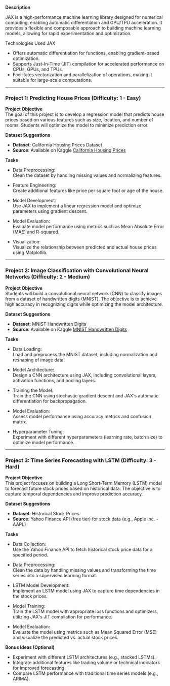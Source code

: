 **Description**

JAX is a high-performance machine learning library designed for numerical computing, enabling automatic differentiation and GPU/TPU acceleration. It provides a flexible and composable approach to building machine learning models, allowing for rapid experimentation and optimization.

Technologies Used
JAX

- Offers automatic differentiation for functions, enabling gradient-based optimization.
- Supports Just-In-Time (JIT) compilation for accelerated performance on CPUs, GPUs, and TPUs.
- Facilitates vectorization and parallelization of operations, making it suitable for large-scale computations.

---

### Project 1: Predicting House Prices (Difficulty: 1 - Easy)

**Project Objective**  
The goal of this project is to develop a regression model that predicts house prices based on various features such as size, location, and number of rooms. Students will optimize the model to minimize prediction error.

**Dataset Suggestions**  
- **Dataset**: California Housing Prices Dataset  
- **Source**: Available on Kaggle [California Housing Prices](https://www.kaggle.com/c/house-prices-advanced-regression-techniques/data)

**Tasks**  
- Data Preprocessing:  
  Clean the dataset by handling missing values and normalizing features.

- Feature Engineering:  
  Create additional features like price per square foot or age of the house.

- Model Development:  
  Use JAX to implement a linear regression model and optimize parameters using gradient descent.

- Model Evaluation:  
  Evaluate model performance using metrics such as Mean Absolute Error (MAE) and R-squared.

- Visualization:  
  Visualize the relationship between predicted and actual house prices using Matplotlib.

---

### Project 2: Image Classification with Convolutional Neural Networks (Difficulty: 2 - Medium)

**Project Objective**  
Students will build a convolutional neural network (CNN) to classify images from a dataset of handwritten digits (MNIST). The objective is to achieve high accuracy in recognizing digits while optimizing the model architecture.

**Dataset Suggestions**  
- **Dataset**: MNIST Handwritten Digits  
- **Source**: Available on Kaggle [MNIST Handwritten Digits](https://www.kaggle.com/c/digit-recognizer/data)

**Tasks**  
- Data Loading:  
  Load and preprocess the MNIST dataset, including normalization and reshaping of image data.

- Model Architecture:  
  Design a CNN architecture using JAX, including convolutional layers, activation functions, and pooling layers.

- Training the Model:  
  Train the CNN using stochastic gradient descent and JAX's automatic differentiation for backpropagation.

- Model Evaluation:  
  Assess model performance using accuracy metrics and confusion matrix.

- Hyperparameter Tuning:  
  Experiment with different hyperparameters (learning rate, batch size) to optimize model performance.

---

### Project 3: Time Series Forecasting with LSTM (Difficulty: 3 - Hard)

**Project Objective**  
This project focuses on building a Long Short-Term Memory (LSTM) model to forecast future stock prices based on historical data. The objective is to capture temporal dependencies and improve prediction accuracy.

**Dataset Suggestions**  
- **Dataset**: Historical Stock Prices  
- **Source**: Yahoo Finance API (free tier) for stock data (e.g., Apple Inc. - AAPL)

**Tasks**  
- Data Collection:  
  Use the Yahoo Finance API to fetch historical stock price data for a specified period.

- Data Preprocessing:  
  Clean the data by handling missing values and transforming the time series into a supervised learning format.

- LSTM Model Development:  
  Implement an LSTM model using JAX to capture time dependencies in the stock prices.

- Model Training:  
  Train the LSTM model with appropriate loss functions and optimizers, utilizing JAX's JIT compilation for performance.

- Model Evaluation:  
  Evaluate the model using metrics such as Mean Squared Error (MSE) and visualize the predicted vs. actual stock prices.

**Bonus Ideas (Optional)**  
- Experiment with different LSTM architectures (e.g., stacked LSTMs).
- Integrate additional features like trading volume or technical indicators for improved forecasting.
- Compare LSTM performance with traditional time series models (e.g., ARIMA).

